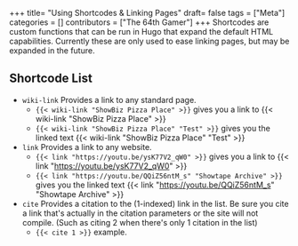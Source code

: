 +++
title= "Using Shortcodes & Linking Pages"
draft= false
tags = ["Meta"]
categories = []
contributors = ["The 64th Gamer"]
+++
Shortcodes are custom functions that can be run in Hugo that expand the default HTML capabilities. Currently these are only used to ease linking pages, but may be expanded in the future.

## Shortcode List

- `wiki-link` Provides a link to any standard page.
  - `{{< wiki-link "ShowBiz Pizza Place" >}}` gives you a link to {{< wiki-link "ShowBiz Pizza Place" >}}
  - `{{< wiki-link "ShowBiz Pizza Place" "Test" >}}` gives you the linked text {{< wiki-link "ShowBiz Pizza Place" "Test" >}}
- `link` Provides a link to any website.
  - `{{< link "https://youtu.be/ysK77V2_qW0" >}}` gives you a link to {{< link "https://youtu.be/ysK77V2_qW0" >}}
  - `{{< link "https://youtu.be/QQiZ56ntM_s" "Showtape Archive" >}}` gives you the linked text {{< link "https://youtu.be/QQiZ56ntM_s" "Showtape Archive" >}}
- `cite` Provides a citation to the (1-indexed) link in the list. Be sure you cite a link that's actually in the citation parameters or the site will not compile. (Such as citing 2 when there's only 1 citation in the list)
  - `{{< cite 1 >}}` example.

